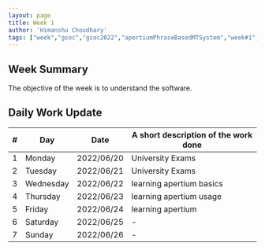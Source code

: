 ```yaml
---
layout: page
title: Week 1
author: 'Himanshu Choudhary'
tags: ["week","gsoc","gsoc2022","apertiumPhraseBasedMTSystem","week#1","eval#1"]
---
```


## Week Summary
The objective of the week is to understand the software.

## Daily Work Update


|\#|Day|Date|A short description of the work done|  
|---	|---	|---	|---	|  
|1   	| Monday 	|   	2022/06/20	| University Exams |  
|2   	| Tuesday  	|   2022/06/21	| University Exams	|  
|3   	| Wednesday |  2022/06/22 	| learning apertium basics |  
|4   	| Thursday  |   2022/06/23	| learning apertium usage|  
|5   	| Friday  	|   2022/06/24	| learning apertium |  
|6   	| Saturday  |  2022/06/25	| - |  
|7   	| Sunday  	|   2022/06/26	| - |  